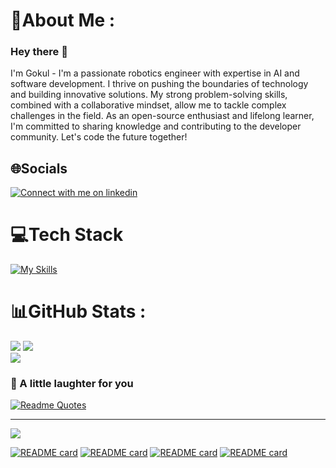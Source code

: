 # 💫About Me :
### Hey there 👋
I'm Gokul - I'm a passionate robotics engineer with expertise in AI and software development. I thrive on pushing the boundaries of technology and building innovative solutions. My strong problem-solving skills, combined with a collaborative mindset, allow me to tackle complex challenges in the field. As an open-source enthusiast and lifelong learner, I'm committed to sharing knowledge and contributing to the developer community. Let's code the future together!
## 🌐Socials
<div>
<a href="https://www.linkedin.com/in/g-o-k-u-l">
<img src="https://skillicons.dev/icons?i=linkedin&theme=dark" alt="Connect with me on linkedin" >
</a></div>


# 💻Tech Stack
[![My Skills](https://skillicons.dev/icons?i=c,cs,cpp,java,python,r,ros,matlab,linux,latex,nodejs,mysql,pytorch,tensorflow,arduino,raspberrypi&theme=dark&perline=17)](https://skillicons.dev)

# 📊GitHub Stats :

![](https://github-readme-stats-dnka-git-master-gokulsrinivas98.vercel.app/api?username=Gokulsrinivas98&theme=city_light&hide_border=false&include_all_commits=true&count_private=falsee&rank_icon=github&line_height=28)
![](https://github-readme-stats-dnka-git-master-gokulsrinivas98.vercel.app/api/top-langs/?username=Gokulsrinivas98&theme=city_light&hide_border=false&include_all_commits=true&count_private=true&layout=compact&langs_count=10&size_weight=0.5&count_weight=0.5&exclude_repo=github-readme-stats&hide=Makefile&card_width=390)<br/>
![](https://github-readme-streak-stats.herokuapp.com/?user=Gokulsrinivas98&theme=city_light&hide_border=false&card_width=1004)


### 🙊 A little laughter for you
[![Readme Quotes](https://dev-humor.vercel.app/api?type=horizontal&theme=dark)](https://github.com/piyushsuthar/github-readme-quotes)

---
[![](https://visitcount.itsvg.in/api?id=Gokulsrinivas98&icon=5&color=12)](https://visitcount.itsvg.in)

[![README card](https://github-readme-stats-dnka-git-master-gokulsrinivas98.vercel.app/api/pin/?username=Gokulsrinivas98&repo=Vision-Based-Manipulation)](https://github.com/Gokulsrinivas98/Vision-Based-Manipulation/)
[![README card](https://github-readme-stats-dnka-git-master-gokulsrinivas98.vercel.app/api/pin/?username=Gokulsrinivas98&repo=CS509-Design-of-Software-Systems)](https://github.com/Gokulsrinivas98/CS509-Design-of-Software-Systems)
[![README card](https://github-readme-stats-dnka-git-master-gokulsrinivas98.vercel.app/api/pin/?username=Gokulsrinivas98&repo=CSE539-ML-Project)](https://github.com/Gokulsrinivas98/CSE539-ML-Project)
[![README card](https://github-readme-stats-dnka-git-master-gokulsrinivas98.vercel.app/pin/?username=Gokulsrinivas98&repo=RBE-Capstone)](https://github.com/Gokulsrinivas98/RBE-Capstone/tree/main)
